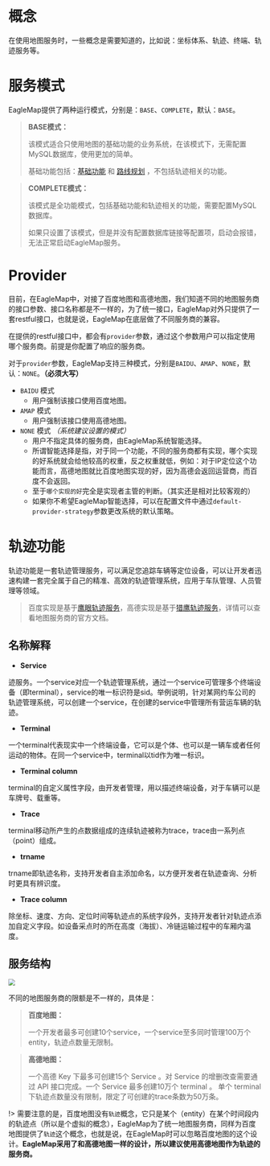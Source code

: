 # 概念

在使用地图服务时，一些概念是需要知道的，比如说：坐标体系、轨迹、终端、轨迹服务等。

# 服务模式

EagleMap提供了两种运行模式，分别是：`BASE`、`COMPLETE`，默认：`BASE`。

> **BASE模式：**
>
> 该模式适合只使用地图的基础功能的业务系统，在该模式下，无需配置MySQL数据库，使用更加的简单。
>
> 基础功能包括：[基础功能](/zh-cn/sdk?id=基础功能) 和 [路线规划](/zh-cn/sdk?id=路线规划) ，不包括轨迹相关的功能。

> **COMPLETE模式：**
>
> 该模式是全功能模式，包括基础功能和轨迹相关的功能，需要配置MySQL数据库。
>
> 如果只设置了该模式，但是并没有配置数据库链接等配置项，启动会报错，无法正常启动EagleMap服务。

# Provider

目前，在EagleMap中，对接了百度地图和高德地图，我们知道不同的地图服务商的接口参数、接口名称都是不一样的，为了统一接口，EagleMap对外只提供了一套restful接口，也就是说，EagleMap在底层做了不同服务商的兼容。

在提供的restful接口中，都会有`provider`参数，通过这个参数用户可以指定使用哪个服务商。前提是你配置了响应的服务商。

对于`provider`参数，EagleMap支持三种模式，分别是`BAIDU`、`AMAP`、`NONE`，默认：`NONE`。**（必须大写）**

- `BAIDU` 模式
  - 用户强制该接口使用百度地图。
- `AMAP` 模式
  - 用户强制该接口使用高德地图。
- `NONE` 模式 *（系统建议设置的模式）*
  - 用户不指定具体的服务商，由EagleMap系统智能选择。
  - 所谓智能选择是指，对于同一个功能，不同的服务商都有实现，哪个实现的好系统就会给他较高的权重，反之权重就低，例如：对于IP定位这个功能而言，高德地图就比百度地图实现的好，因为高德会返回运营商，而百度不会返回。
  - 至于`哪个实现的好`完全是实现者主管的判断。（其实还是相对比较客观的）
  - 如果你不希望EagleMap智能选择，可以在配置文件中通过`default-provider-strategy`参数更改系统的默认策略。

# 轨迹功能

轨迹功能是一套轨迹管理服务，可以满足您追踪车辆等定位设备，可以让开发者迅速构建一套完全属于自己的精准、高效的轨迹管理系统，应用于车队管理、人员管理等领域。

> 百度实现是基于[鹰眼轨迹服务](https://lbsyun.baidu.com/index.php?title=yingyan)，高德实现是基于[猎鹰轨迹服务](https://lbs.amap.com/api/track/summary)，详情可以查看地图服务商的官方文档。

## 名称解释

- **Service**

迹服务。一个service对应一个轨迹管理系统，通过一个service可管理多个终端设备（即terminal），service的唯一标识符是sid。举例说明，针对某网约车公司的轨迹管理系统，可以创建一个service，在创建的service中管理所有营运车辆的轨迹。

- **Terminal**

一个terminal代表现实中一个终端设备，它可以是个体、也可以是一辆车或者任何运动的物体。在同一个service中，terminal以tid作为唯一标识。

- **Terminal column**

terminal的自定义属性字段，由开发者管理，用以描述终端设备，对于车辆可以是车牌号、载重等。

- **Trace**

terminal移动所产生的点数据组成的连续轨迹被称为trace，trace由一系列点（point）组成。

- **trname**

trname即轨迹名称，支持开发者自主添加命名，以方便开发者在轨迹查询、分析时更具有辨识度。

- **Trace column**

除坐标、速度、方向、定位时间等轨迹点的系统字段外，支持开发者针对轨迹点添加自定义字段。如设备采点时的所在高度（海拔）、冷链运输过程中的车厢内温度。

## 服务结构

<img src="/_media/structure.png" style="zoom: 80%;" />

不同的地图服务商的限额是不一样的，具体是：

> **百度地图：**
>
> 一个开发者最多可创建10个service，一个service至多同时管理100万个entity，轨迹点数量无限制。

> **高德地图：**
>
> 一个高德 Key 下最多可创建15个 Service 。对 Service 的增删改查需要通过 API 接口完成。一个 Service 最多创建10万个 terminal 。 单个 terminal 下轨迹点数量没有限制，限定了可创建的trace条数为50万条。

!> 需要注意的是，百度地图没有`轨迹`概念，它只是某个（entity）在某个时间段内的轨迹点（所以是个虚拟的概念），EagleMap为了统一地图服务商，同样为百度地图提供了`轨迹`这个概念，也就是说，在EagleMap时可以忽略百度地图的这个设计。**EagleMap采用了和高德地图一样的设计，所以建议使用高德地图作为轨迹的服务商。**